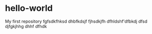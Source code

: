 # hello-world
My first repository
fgfsdkfhksd
dhbfkdsjf
fjhsdkjfh
dfhldshf'dfbkdj
dfsd  djfgkjhhg
dhhf dfhdk
